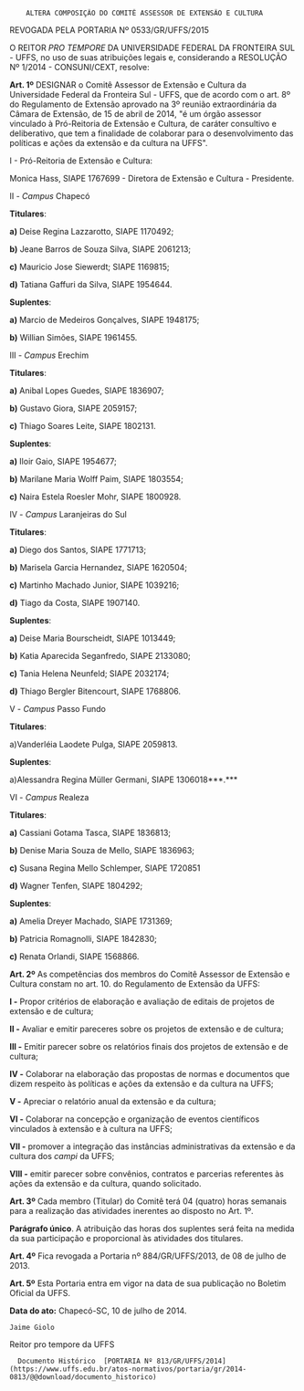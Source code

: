         ALTERA COMPOSIÇÃO DO COMITÊ ASSESSOR DE EXTENSÃO E CULTURA  

REVOGADA PELA PORTARIA Nº 0533/GR/UFFS/2015

 O REITOR *PRO TEMPORE* DA UNIVERSIDADE FEDERAL DA FRONTEIRA SUL - UFFS, no uso de suas atribuições legais e, considerando a RESOLUÇÃO Nº 1/2014 - CONSUNI/CEXT, resolve:

 **Art. 1º** DESIGNAR o Comitê Assessor de Extensão e Cultura da Universidade Federal da Fronteira Sul - UFFS, que de acordo com o art. 8º do Regulamento de Extensão aprovado na 3º reunião extraordinária da Câmara de Extensão, de 15 de abril de 2014, "é um órgão assessor vinculado à Pró-Reitoria de Extensão e Cultura, de caráter consultivo e deliberativo, que tem a finalidade de colaborar para o desenvolvimento das políticas e ações da extensão e da cultura na UFFS".

 I - Pró-Reitoria de Extensão e Cultura:

 Monica Hass, SIAPE 1767699 - Diretora de Extensão e Cultura - Presidente.

 II - *Campus* Chapecó

 **Titulares**:

 **a)** Deise Regina Lazzarotto, SIAPE 1170492;

 **b)** Jeane Barros de Souza Silva, SIAPE 2061213;

 **c)** Mauricio Jose Siewerdt; SIAPE 1169815;

 **d)** Tatiana Gaffuri da Silva, SIAPE 1954644.

 **Suplentes**:

 **a)** Marcio de Medeiros Gonçalves, SIAPE 1948175;

 **b)** Willian Simões, SIAPE 1961455.

 III - *Campus* Erechim

 **Titulares**:

 **a)** Anibal Lopes Guedes, SIAPE 1836907;

 **b)** Gustavo Giora, SIAPE 2059157;

 **c)** Thiago Soares Leite, SIAPE 1802131.

 **Suplentes**:

 **a)** Iloir Gaio, SIAPE 1954677;

 **b)** Marilane Maria Wolff Paim, SIAPE 1803554;

 **c)** Naira Estela Roesler Mohr, SIAPE 1800928.

 IV - *Campus* Laranjeiras do Sul

 **Titulares**:

 **a)** Diego dos Santos, SIAPE 1771713;

 **b)** Marisela Garcia Hernandez, SIAPE 1620504;

 **c)** Martinho Machado Junior, SIAPE 1039216;

 **d)** Tiago da Costa, SIAPE 1907140.

 **Suplentes**:

 **a)** Deise Maria Bourscheidt, SIAPE 1013449;

 **b)** Katia Aparecida Seganfredo, SIAPE 2133080;

 **c)** Tania Helena Neunfeld; SIAPE 2032174;

 **d)** Thiago Bergler Bitencourt, SIAPE 1768806.

 V - *Campus* Passo Fundo

 **Titulares**:

 a)Vanderléia Laodete Pulga, SIAPE 2059813.

 **Suplentes**:

 a)Alessandra Regina Müller Germani, SIAPE 1306018***.***

 VI - *Campus* Realeza

 **Titulares**:

 **a)** Cassiani Gotama Tasca, SIAPE 1836813;

 **b)** Denise Maria Souza de Mello, SIAPE 1836963;

 **c)** Susana Regina Mello Schlemper, SIAPE 1720851

 **d)** Wagner Tenfen, SIAPE 1804292;

 **Suplentes**:

 **a)** Amelia Dreyer Machado, SIAPE 1731369;

 **b)** Patricia Romagnolli, SIAPE 1842830;

 **c)** Renata Orlandi, SIAPE 1568866.

 **Art. 2º** As competências dos membros do Comitê Assessor de Extensão e Cultura constam no art. 10. do Regulamento de Extensão da UFFS:

 **I -** Propor critérios de elaboração e avaliação de editais de projetos de extensão e de cultura;

 **II -** Avaliar e emitir pareceres sobre os projetos de extensão e de cultura;

 **III -** Emitir parecer sobre os relatórios finais dos projetos de extensão e de cultura;

 **IV -** Colaborar na elaboração das propostas de normas e documentos que dizem respeito às políticas e ações da extensão e da cultura na UFFS;

 **V -** Apreciar o relatório anual da extensão e da cultura;

 **VI -** Colaborar na concepção e organização de eventos científicos vinculados à extensão e à cultura na UFFS;

 **VII -** promover a integração das instâncias administrativas da extensão e da cultura dos *campi* da UFFS;

 **VIII -** emitir parecer sobre convênios, contratos e parcerias referentes às ações da extensão e da cultura, quando solicitado.

 **Art. 3º** Cada membro (Titular) do Comitê terá 04 (quatro) horas semanais para a realização das atividades inerentes ao disposto no Art. 1º.

 **Parágrafo único**. A atribuição das horas dos suplentes será feita na medida da sua participação e proporcional às atividades dos titulares.

 **Art. 4º** Fica revogada a Portaria nº 884/GR/UFFS/2013, de 08 de julho de 2013.

 **Art. 5º** Esta Portaria entra em vigor na data de sua publicação no Boletim Oficial da UFFS.

  

   **Data do ato:** Chapecó-SC, 10 de julho de 2014.   
 

    Jaime Giolo   
 Reitor pro tempore da UFFS 

      Documento Histórico  [PORTARIA Nº 813/GR/UFFS/2014](https://www.uffs.edu.br/atos-normativos/portaria/gr/2014-0813/@@download/documento_historico)     
      